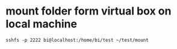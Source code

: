 
# mount folder form virtual box on local machine

~~~
sshfs -p 2222 bi@localhost:/home/bi/test ~/test/mount
~~~